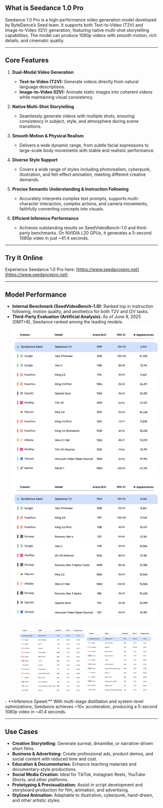 ## What is Seedance 1.0 Pro

Seedance 1.0 Pro is a high-performance video generation model developed by ByteDance’s Seed team. It supports both Text-to-Video (T2V) and Image-to-Video (I2V) generation, featuring native multi-shot storytelling capabilities. The model can produce 1080p videos with smooth motion, rich details, and cinematic quality.

---

## Core Features

1. **Dual-Modal Video Generation**

   - **Text-to-Video (T2V):** Generate videos directly from natural language descriptions.
   - **Image-to-Video (I2V):** Animate static images into coherent videos while maintaining visual consistency.

2. **Native Multi-Shot Storytelling**

   - Seamlessly generate videos with multiple shots, ensuring consistency in subject, style, and atmosphere during scene transitions.

3. **Smooth Motion & Physical Realism**

   - Delivers a wide dynamic range, from subtle facial expressions to large-scale body movements with stable and realistic performance.

4. **Diverse Style Support**

   - Covers a wide range of styles including photorealism, cyberpunk, illustration, and felt-effect animation, meeting different creative demands.

5. **Precise Semantic Understanding & Instruction Following**

   - Accurately interprets complex text prompts, supports multi-character interaction, complex actions, and camera movements, faithfully converting concepts into visuals.

6. **Efficient Inference Performance**
   - Achieves outstanding results on SeedVideoBench-1.0 and third-party benchmarks. On NVIDIA L20 GPUs, it generates a 5-second 1080p video in just ~41.4 seconds.

---

## Try It Online

Experience Seedance 1.0 Pro here: [https://www.seedancepro.net](https://www.seedancepro.net)

---

## Model Performance

- **Internal Benchmark (SeedVideoBench-1.0):** Ranked top in instruction following, motion quality, and aesthetics for both T2V and I2V tasks.
- **Third-Party Evaluation (Artificial Analysis):** As of June 9, 2025 (GMT+8), Seedance ranked among the leading models.
![](./assets/1.jpg) ![](./assets/2.jpg)
  <p align="center">
    <img src="./assets/1.jpg" width="45%" />
    <img src="./assets/2.jpg" width="45%" />
</p>
- **Inference Speed:** With multi-stage distillation and system-level optimizations, Seedance achieves ~10× acceleration, producing a 5-second 1080p video in ~41.4 seconds.

---

## Use Cases

- **Creative Storytelling:** Generate surreal, dreamlike, or narrative-driven short films.
- **Business & Advertising:** Create professional ads, product demos, and social content with reduced time and cost.
- **Education & Documentaries:** Enhance teaching materials and documentary-style productions.
- **Social Media Creation:** Ideal for TikTok, Instagram Reels, YouTube Shorts, and other platforms.
- **Prototyping & Previsualization:** Assist in script development and storyboard production for film, animation, and advertising.
- **Stylized Animation:** Adaptable to illustration, cyberpunk, hand-drawn, and other artistic styles.
